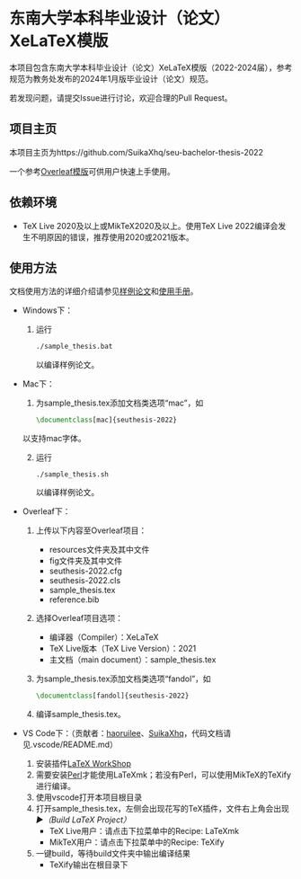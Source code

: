# 东南大学本科毕业设计（论文）XeLaTeX模版

本项目包含东南大学本科毕业设计（论文）XeLaTeX模版（2022-2024届），参考规范为教务处发布的2024年1月版毕业设计（论文）规范。

若发现问题，请提交Issue进行讨论，欢迎合理的Pull Request。

## 项目主页

本项目主页为https://github.com/SuikaXhq/seu-bachelor-thesis-2022

一个参考[Overleaf模版](https://www.overleaf.com/latex/templates/seu-bachelor-thesis-for-class-2022/zsysjvjqzhgx)可供用户快速上手使用。

## 依赖环境

- TeX Live 2020及以上或MikTeX2020及以上。使用TeX Live 2022编译会发生不明原因的错误，推荐使用2020或2021版本。

## 使用方法

文档使用方法的详细介绍请参见[样例论文](https://raw.github.com/SuikaXhq/seu-bachelor-thesis-2022/master/sample_thesis.pdf)和[使用手册](https://raw.github.com/SuikaXhq/seu-bachelor-thesis-2022/master/使用手册/seuthesis-2022-manual-1.1.0.pdf)。

- Windows下：

  1. 运行

     ```cmd
     ./sample_thesis.bat
     ```
     以编译样例论文。
- Mac下：

  1. 为sample_thesis.tex添加文档类选项“mac”，如

     ```latex
     \documentclass[mac]{seuthesis-2022}
     ```

  以支持mac字体。

  2. 运行

     ```shell
     ./sample_thesis.sh
     ```
     以编译样例论文。
- Overleaf下：

  1. 上传以下内容至Overleaf项目：

     - resources文件夹及其中文件
     - fig文件夹及其中文件
     - seuthesis-2022.cfg
     - seuthesis-2022.cls
     - sample_thesis.tex
     - reference.bib
  2. 选择Overleaf项目选项：

     - 编译器（Compiler）：XeLaTeX
     - TeX Live版本（TeX Live Version）：2021
     - 主文档（main document）：sample_thesis.tex
  3. 为sample_thesis.tex添加文档类选项“fandol”，如

     ```latex
     \documentclass[fandol]{seuthesis-2022}
     ```
  4. 编译sample_thesis.tex。
- VS Code下：（贡献者：[haoruilee](https://github.com/haoruilee)、[SuikaXhq](https://github.com/SuikaXhq)，代码文档请见.vscode/README.md）

  1. 安装插件[LaTeX WorkShop](https://marketplace.visualstudio.com/items?itemName=James-Yu.latex-workshop)
  2. 需要安装[Perl](https://strawberryperl.com/)才能使用LaTeXmk；若没有Perl，可以使用MikTeX的TeXify进行编译。
  3. 使用vscode打开本项目根目录
  4. 打开sample_thesis.tex，左侧会出现花写的TeX插件，文件右上角会出现 *▶︎（Build LaTeX Project）*
     - TeX Live用户：请点击下拉菜单中的Recipe: LaTeXmk
     - MikTeX用户：请点击下拉菜单中的Recipe: TeXify
  5. 一键build，等待build文件夹中输出编译结果
     - TeXify输出在根目录下
